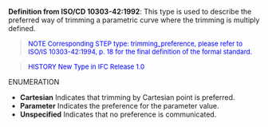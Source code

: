 **Definition from ISO/CD 10303-42:1992**: This type is used to describe the preferred way of trimming a parametric curve where the trimming is multiply defined.

> <font color="#0000FF" size="-1">NOTE Corresponding STEP type:
		trimming_preference, please refer to ISO/IS 10303-42:1994, p. 18 for the final
		definition of the formal standard. </font>

> <font color="#0000FF" size="-1">HISTORY New Type in IFC Release
		1.0 </font>

ENUMERATION

* **Cartesian** Indicates that trimming by Cartesian point is preferred.
* **Parameter** Indicates the preference for the parameter value.
* **Unspecified** Indicates that no preference is communicated.